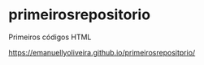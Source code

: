 # primeirosrepositorio
Primeiros códigos HTML


https://emanuellyoliveira.github.io/primeirosrepositprio/
